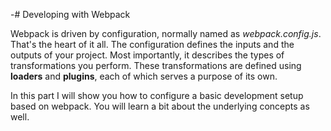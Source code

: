 -# Developing with Webpack

Webpack is driven by configuration, normally named as *webpack.config.js*. That's the heart of it all. The configuration defines the inputs and the outputs of your project. Most importantly, it describes the types of transformations you perform. These transformations are defined using **loaders** and **plugins**, each of which serves a purpose of its own.

In this part I will show you how to configure a basic development setup based on webpack. You will learn a bit about the underlying concepts as well.
